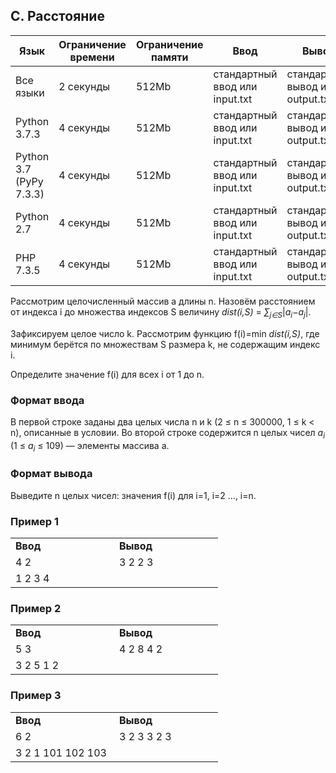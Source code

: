 ## C. Расстояние

|Язык|Ограничение времени|Ограничение памяти|Ввод|Вывод|
|----|-------|-----------|----------|-----|
|Все языки|2 секунды|512Mb|стандартный ввод или input.txt|стандартный вывод или output.txt|
|Python 3.7.3|4 секунды|512Mb|стандартный ввод или input.txt|стандартный вывод или output.txt|
|Python 3.7 (PyPy 7.3.3)|4 секунды|512Mb|стандартный ввод или input.txt|стандартный вывод или output.txt|
|Python 2.7|4 секунды|512Mb|стандартный ввод или input.txt|стандартный вывод или output.txt|
|PHP 7.3.5|4 секунды|512Mb|стандартный ввод или input.txt|стандартный вывод или output.txt|

Рассмотрим целочисленный массив a длины n. Назовём расстоянием от индекса i до множества индексов S величину *dist(i,S)* = <i>∑<sub>j∈S</sub></i>|<i>a<sub>i</sub></i>−<i>a<sub>j</sub></i>|.

Зафиксируем целое число k. Рассмотрим функцию f(i)=min *dist(i,S)*, где минимум берётся по множествам S размера k, не содержащим индекс i.

Определите значение f(i) для всех i от 1 до n.

### Формат ввода

В первой строке заданы два целых числа n и k (2 ≤ n ≤ 300000, 1 ≤ k < n), описанные в условии.
Во второй строке содержится n целых чисел <i>a<sub>i</sub></i> (1 ≤ <i>a<sub>i</sub></i> ≤ 109) — элементы массива a.

### Формат вывода

Выведите n целых чисел: значения f(i) для i=1, i=2 …, i=n.

### Пример 1

<table class="table">
	<tbody>
		<tr>
			<td width="150"><b>Ввод</b></td>
			<td width="150"><b>Вывод</b></td>
		</tr>
		<tr>
			<td>4 2</td>
			<td align="left">3 2 2 3</td>
		</tr>
		<tr>
			<td>1 2 3 4</td>
		</tr>
	</tbody>
</table>

### Пример 2

<table class="table">
	<tbody>
		<tr>
			<td width="150"><b>Ввод</b></td>
			<td width="150"><b>Вывод</b></td>
		</tr>
		<tr>
			<td>5 3</td>
			<td rowspan=1 align="left">4 2 8 4 2</td>
		</tr>
		<tr>
			<td>3 2 5 1 2</td>
		</tr>
	</tbody>
</table>

### Пример 3

<table class="table">
	<tbody>
		<tr>
			<td width="150"><b>Ввод</b></td>
			<td width="150"><b>Вывод</b></td>
		</tr>
		<tr>
			<td>6 2</td>
			<td rowspan=1 align="left">3 2 3 3 2 3</td>
		</tr>
		<tr>
			<td>3 2 1 101 102 103</td>
		</tr>
	</tbody>
</table>
